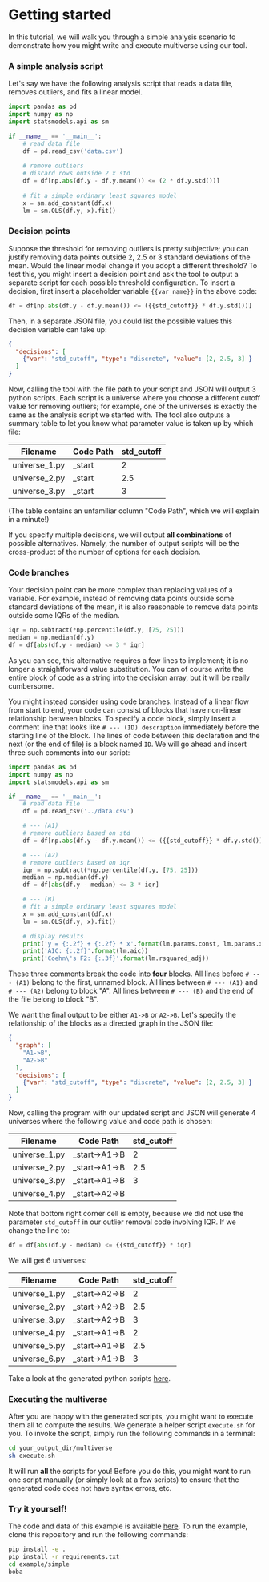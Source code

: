 # Getting started

In this tutorial, we will walk you through a simple analysis scenario to
demonstrate how you might write and execute multiverse using our tool.

### A simple analysis script

Let's say we have the following analysis script that reads a data file, removes
 outliers, and fits a linear model.

```python
import pandas as pd
import numpy as np
import statsmodels.api as sm

if __name__ == '__main__':
    # read data file
    df = pd.read_csv('data.csv')
    
    # remove outliers
    # discard rows outside 2 x std
    df = df[np.abs(df.y - df.y.mean()) <= (2 * df.y.std())]
    
    # fit a simple ordinary least squares model
    x = sm.add_constant(df.x)
    lm = sm.OLS(df.y, x).fit()
```

### Decision points

Suppose the threshold for removing outliers is pretty subjective; you can
justify removing data points outside 2, 2.5 or 3 standard deviations of the
mean. Would the linear model change if you adopt a different threshold? To test
this, you might insert a decision point and ask the tool to output a
separate script for each possible threshold configuration. To insert a decision,
first insert a placeholder variable `{{var_name}}` in the above code:

```python
df = df[np.abs(df.y - df.y.mean()) <= ({{std_cutoff}} * df.y.std())]
```

Then, in a separate JSON file, you could list the possible values this decision
variable can take up:

```json
{
  "decisions": [
    {"var": "std_cutoff", "type": "discrete", "value": [2, 2.5, 3] }
  ]
}
```

Now, calling the tool with the file path to your script and JSON will output 3
python scripts. Each script is a universe where you choose a different cutoff
value for removing outliers; for example, one of the universes is exactly the
same as the analysis script we started with. The tool also outputs a summary
table to let you know what parameter value is taken up by which file:

|Filename     |Code Path|std_cutoff|
|-------------|---------|----------|
|universe_1.py|_start   |2         |
|universe_2.py|_start   |2.5       |
|universe_3.py|_start   |3         |

(The table contains an unfamiliar column "Code Path", which we will explain in
a minute!)

If you specify multiple decisions, we will output **all combinations** of
possible alternatives. Namely, the number of output scripts will be the
cross-product of the number of options for each decision.

### Code branches

Your decision point can be more complex than replacing values of a variable.
For example, instead of removing data points outside some standard deviations
of the mean, it is also reasonable to remove data points outside some IQRs of
the median. 

```python
iqr = np.subtract(*np.percentile(df.y, [75, 25]))
median = np.median(df.y)
df = df[abs(df.y - median) <= 3 * iqr]
```
As you can see, this alternative requires a few lines to implement; it is no
longer a straightforward value substitution. You can of course write the entire
block of code as a string into the decision array, but it will be really
cumbersome.

You might instead consider using code branches. Instead of a
linear flow from start to end, your code can consist of blocks that have
non-linear relationship between blocks. To specify a code block, simply insert
a comment line that looks like `# --- (ID) description` immediately
before the starting line of the block. The lines of code between this
declaration and the next (or the end of file) is a block
named `ID`. We will go ahead and insert three such comments into
our script:

```python
import pandas as pd
import numpy as np
import statsmodels.api as sm

if __name__ == '__main__':
    # read data file
    df = pd.read_csv('../data.csv')

    # --- (A1)
    # remove outliers based on std
    df = df[np.abs(df.y - df.y.mean()) <= ({{std_cutoff}} * df.y.std())]

    # --- (A2)
    # remove outliers based on iqr
    iqr = np.subtract(*np.percentile(df.y, [75, 25]))
    median = np.median(df.y)
    df = df[abs(df.y - median) <= 3 * iqr]

    # --- (B)
    # fit a simple ordinary least squares model
    x = sm.add_constant(df.x)
    lm = sm.OLS(df.y, x).fit()

    # display results
    print('y = {:.2f} + {:.2f} * x'.format(lm.params.const, lm.params.x))
    print('AIC: {:.2f}'.format(lm.aic))
    print('Coehn\'s F2: {:.3f}'.format(lm.rsquared_adj))
```

These three comments break the code into **four** blocks. All lines before
`# --- (A1)` belong to the first, unnamed block. All lines between `# --- (A1)`
and `# --- (A2)` belong to block "A". All lines between `# --- (B)` and the end
of the file belong to block "B".

We want the final output to be either `A1->B` or `A2->B`.
Let's specify the relationship of the blocks as a directed graph in the
JSON file:

```json
{
  "graph": [
    "A1->B",
    "A2->B"
  ],
  "decisions": [
    {"var": "std_cutoff", "type": "discrete", "value": [2, 2.5, 3] }
  ]
}
```
Now, calling the program with our updated script and JSON will generate 4
universes where the following value and code path is chosen:

|Filename     |Code Path    |std_cutoff|
|-------------|-------------|----------|
|universe_1.py|_start->A1->B|2         |
|universe_2.py|_start->A1->B|2.5       |
|universe_3.py|_start->A1->B|3         |
|universe_4.py|_start->A2->B|          |

Note that bottom right corner cell is empty, because we
did not use the parameter `std_cutoff` in our outlier removal code involving IQR.
If we change the line to:
```python
df = df[abs(df.y - median) <= {{std_cutoff}} * iqr]
```

We will get 6 universes:

|Filename     |Code Path    |std_cutoff|
|-------------|-------------|----------|
|universe_1.py|_start->A2->B|2         |
|universe_2.py|_start->A2->B|2.5       |
|universe_3.py|_start->A2->B|3         |
|universe_4.py|_start->A1->B|2         |
|universe_5.py|_start->A1->B|2.5       |
|universe_6.py|_start->A1->B|3         |

Take a look at the generated python scripts
[here](https://github.com/uwdata/multiverse-spec/tree/master/example/simple/output/code).

### Executing the multiverse
After you are happy with the generated scripts, you might want to execute them
all to compute the results. We generate a helper script `execute.sh` for you.
To invoke the script, simply run the following commands in a terminal:

```bash
cd your_output_dir/multiverse
sh execute.sh
```
It will run **all** the scripts for you! Before you do this, you might want
to run one script manually (or simply look at a few scripts) to ensure that
the generated code does not have syntax errors, etc.

### Try it yourself!

The code and data of this example is available [here](https://github.com/uwdata/multiverse-spec/tree/master/example/simple).
To run the example, clone this repository and run the following commands:

```bash
pip install -e .
pip install -r requirements.txt
cd example/simple
boba
```
